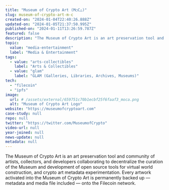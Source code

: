 ```yaml
---
title: "Museum of Crypto Art (M○C△)"
slug: museum-of-crypto-art-m-c
created-on: "2024-01-04T22:40:26.888Z"
updated-on: "2024-01-05T21:37:50.995Z"
published-on: "2024-01-11T13:26:59.787Z"
featured: false
description: "The Museum of Crypto Art is an art preservation tool and community of artists, collectors, and developers."
topic:
  value: "media-entertainment"
  label: "Media & Entertainment"
tags:
  - value: "arts-collectibles"
    label: "Arts & Collectibles"
  - value: "glam"
    label: "GLAM (Galleries, Libraries, Archives, Museums)"
tech:
  - "filecoin"
  - "ipfs"
image:
  url: # /assets/external/659751c70b1ecbf25f6faaf3_moca.png
  alt: "Museum of Crypto Art Logo"
website: "https://museumofcryptoart.com"
case-study: null
repo: null
twitter: "https://twitter.com/MuseumofCrypto"
video-url: null
year-joined: null
news-update: null
metadata: null
---
```


The Museum of Crypto Art is an art preservation tool and community of artists, collectors, and developers collaborating to decentralize the curation of the Museum and development of open source tools for virtual world construction, and crypto art metadata experimentation. Every artwork activated into the Museum of Crypto Art is permanently backed up — metadata and media file included — onto the Filecoin network.
